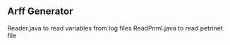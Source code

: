 ## Arff Generator
Reader.java to read variables from log files
ReadPnml.java to read petrinet file

